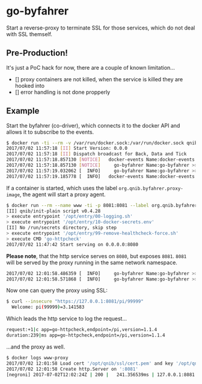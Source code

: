 # go-byfahrer
Start a reverse-proxy to terminate SSL for those services, which do not deal with SSL themself.

## Pre-Production!

It's just a PoC hack for now, there are a couple of known limitation...

- [] proxy containers are not killed, when the service is killed they are hooked into
- [] error handling is not done propperly

## Example

Start the byfahrer (co-driver), which connects it to the docker API and allows it to subscribe to the events.

```bash
$ docker run -ti --rm -v /var/run/docker.sock:/var/run/docker.sock qnib/byfahrer
2017/07/02 11:57:18 [II] Start Version: 0.0.0
2017/07/02 11:57:18 [II] Dispatch broadcast for Back, Data and Tick
2017/07/02 11:57:18.857130 [NOTICE]   docker-events Name:docker-events >> Start docker-events collector v0.2.4
2017/07/02 11:57:18.857130 [NOTICE]     go-byfahrer Name:go-byfahrer >> Start plugin v0.0.0
2017/07/02 11:57:19.032062 [  INFO]     go-byfahrer Name:go-byfahrer >> Connected to 'moby' / v'17.06.0-ce-rc5'
2017/07/02 11:57:19.185778 [  INFO]   docker-events Name:docker-events >> Connected to 'moby' / v'17.06.0-ce-rc5'
```

If a container is started, which uses the label `org.qnib.byfahrer.proxy-image`, the agent will start a proxy agent.

```bash
$ docker run --rm --name www -ti -p 8081:8081 --label org.qnib.byfahrer.proxy-image=qnib/gosslterm qnib/plain-httpcheck
[II] qnib/init-plain script v0.4.28
> execute entrypoint '/opt/entry/00-logging.sh'
> execute entrypoint '/opt/entry/10-docker-secrets.env'
[II] No /run/secrets directory, skip step
> execute entrypoint '/opt/entry/99-remove-healthcheck-force.sh'
> execute CMD 'go-httpcheck'
2017/07/02 11:47:42 Start serving on 0.0.0.0:8080
```

**Please note**, that the http service serves on `8080`, but exposes `8081`. `8081` will be served by the proxy running in the same network namespace.

```bash
2017/07/02 12:01:58.486359 [  INFO]     go-byfahrer Name:go-byfahrer >> Use org.qnib.byfahrer.proxy-image=qnib/gosslterm to start proxy
2017/07/02 12:01:58.571868 [  INFO]     go-byfahrer Name:go-byfahrer >> Create proxy container 'www-proxy' for 'www'
```

Now one can query the proxy using SSL:

```bash
$ curl --insecure "https://127.0.0.1:8081/pi/99999" 
  Welcome: pi(99999)=3.141583
```

Which leads the http service to log the request...

```bash
request:+1|c app=go-httpcheck,endpoint=/pi,version=1.1.4
duration:239|ms app=go-httpcheck,endpoint=/pi,version=1.1.4
```

...and the proxy as well.

```bash
$ docker logs www-proxy                                                                                                                                                                             git:(master|…
2017/07/02 12:01:58 Load cert '/opt/qnib/ssl/cert.pem' and key '/opt/qnib/ssl/key.pem'
2017/07/02 12:01:58 Create http.Server on ':8081'
[negroni] 2017-07-02T12:02:24Z | 200 | 	 241.356539ms | 127.0.0.1:8081 | GET /pi/99999
```